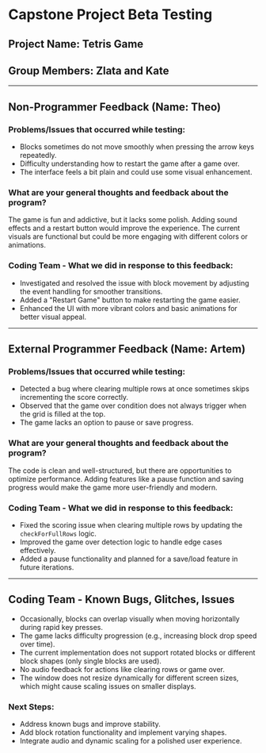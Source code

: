 # Capstone Project Beta Testing
## Project Name: Tetris Game
## Group Members: Zlata and Kate

-------------------------------------

## Non-Programmer Feedback (Name: Theo)

### Problems/Issues that occurred while testing:
- Blocks sometimes do not move smoothly when pressing the arrow keys repeatedly.
- Difficulty understanding how to restart the game after a game over.
- The interface feels a bit plain and could use some visual enhancement.

### What are your general thoughts and feedback about the program?
The game is fun and addictive, but it lacks some polish. Adding sound effects and a restart button would improve the experience. The current visuals are functional but could be more engaging with different colors or animations.

### Coding Team - What we did in response to this feedback:
- Investigated and resolved the issue with block movement by adjusting the event handling for smoother transitions.
- Added a "Restart Game" button to make restarting the game easier.
- Enhanced the UI with more vibrant colors and basic animations for better visual appeal.

-------------------------------------

## External Programmer Feedback (Name: Artem)

### Problems/Issues that occurred while testing:
- Detected a bug where clearing multiple rows at once sometimes skips incrementing the score correctly.
- Observed that the game over condition does not always trigger when the grid is filled at the top.
- The game lacks an option to pause or save progress.

### What are your general thoughts and feedback about the program?
The code is clean and well-structured, but there are opportunities to optimize performance. Adding features like a pause function and saving progress would make the game more user-friendly and modern.

### Coding Team - What we did in response to this feedback:
- Fixed the scoring issue when clearing multiple rows by updating the `checkForFullRows` logic.
- Improved the game over detection logic to handle edge cases effectively.
- Added a pause functionality and planned for a save/load feature in future iterations.

-------------------------------------

## Coding Team - Known Bugs, Glitches, Issues

- Occasionally, blocks can overlap visually when moving horizontally during rapid key presses.
- The game lacks difficulty progression (e.g., increasing block drop speed over time).
- The current implementation does not support rotated blocks or different block shapes (only single blocks are used).
- No audio feedback for actions like clearing rows or game over.
- The window does not resize dynamically for different screen sizes, which might cause scaling issues on smaller displays.

### Next Steps:
- Address known bugs and improve stability.
- Add block rotation functionality and implement varying shapes.
- Integrate audio and dynamic scaling for a polished user experience.